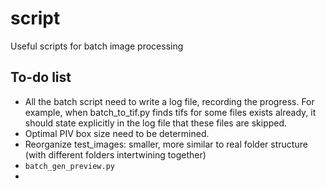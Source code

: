 # script
 Useful scripts for batch image processing

## To-do list
- All the batch script need to write a log file, recording the progress. For example, when batch_to_tif.py finds tifs for some files exists already, it should state explicitly in the log file that these files are skipped.
- Optimal PIV box size need to be determined.
- Reorganize test_images: smaller, more similar to real folder structure (with different folders intertwining together)
- `batch_gen_preview.py`
- 
